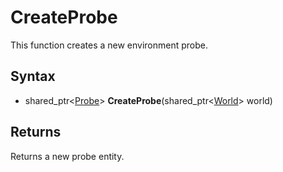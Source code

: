 # CreateProbe

This function creates a new environment probe.

## Syntax

- shared_ptr<[Probe](Probe.md)\> **CreateProbe**(shared_ptr<[World](World.md)\> world)

## Returns

Returns a new probe entity.
